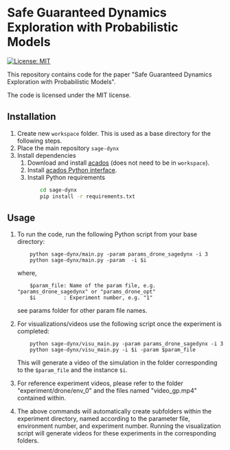 # Safe Guaranteed Dynamics Exploration with Probabilistic Models

[![License: MIT](https://img.shields.io/badge/License-MIT-yellow.svg)](https://opensource.org/licenses/MIT)

This repository contains code for the paper "Safe Guaranteed Dynamics Exploration with Probabilistic Models".

The code is licensed under the MIT license.

## Installation

1. Create new `workspace` folder. This is used as a base directory for the following steps.
2. Place the main repository `sage-dynx`
3. Install dependencies
    1. Download and install [acados](https://docs.acados.org/installation/) (does not need to be in `workspace`).
    2. Install [acados Python interface](https://docs.acados.org/python_interface/index.html).
    3. Install Python requirements
        ```bash
            cd sage-dynx
            pip install -r requirements.txt
        ```

## Usage

1. To run the code, run the following Python script from your base directory:

    ```
        python sage-dynx/main.py -param params_drone_sagedynx -i 3
        python sage-dynx/main.py -param  -i $i

    ```
    where,
    ```
        $param_file: Name of the param file, e.g. "params_drone_sagedynx" or "params_drone_opt"
        $i         : Experiment number, e.g. "1"
    ```
    see params folder for other param file names.

1. For visualizations/videos use the following script once the experiment is completed:

    ```
        python sage-dynx/visu_main.py -param params_drone_sagedynx -i 3
        python sage-dynx/visu_main.py -i $i -param $param_file
    ```
    This will generate a video of the simulation in the folder corresponding to the `$param_file` and the instance `$i`.


1. For reference experiment videos, please refer to the folder "experiment/drone/env_0" and the files named "video_gp.mp4" contained within.


1. The above commands will automatically create subfolders within the experiment directory, named according to the parameter file, environment number, and experiment number. Running the visualization script will generate videos for these experiments in the corresponding folders.
